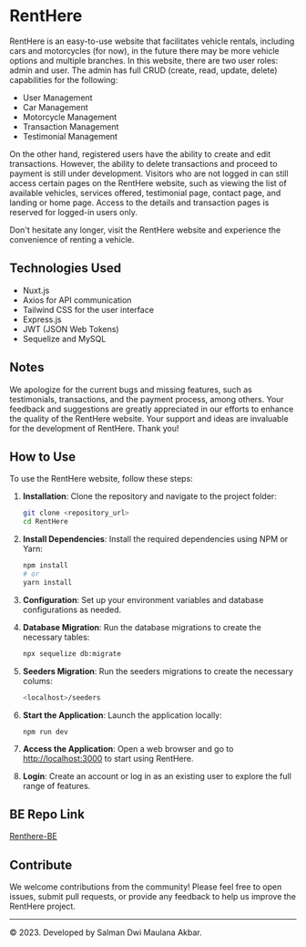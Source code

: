 # RentHere

RentHere is an easy-to-use website that facilitates vehicle rentals, including cars and motorcycles (for now), in the future there may be more vehicle options and multiple branches. In this website, there are two user roles: admin and user. The admin has full CRUD (create, read, update, delete) capabilities for the following:

- User Management
- Car Management
- Motorcycle Management
- Transaction Management
- Testimonial Management

On the other hand, registered users have the ability to create and edit transactions. However, the ability to delete transactions and proceed to payment is still under development. Visitors who are not logged in can still access certain pages on the RentHere website, such as viewing the list of available vehicles, services offered, testimonial page, contact page, and landing or home page. Access to the details and transaction pages is reserved for logged-in users only.

Don't hesitate any longer, visit the RentHere website and experience the convenience of renting a vehicle.

## Technologies Used

- Nuxt.js
- Axios for API communication
- Tailwind CSS for the user interface
- Express.js
- JWT (JSON Web Tokens)
- Sequelize and MySQL

## Notes

We apologize for the current bugs and missing features, such as testimonials, transactions, and the payment process, among others. Your feedback and suggestions are greatly appreciated in our efforts to enhance the quality of the RentHere website. Your support and ideas are invaluable for the development of RentHere. Thank you!

## How to Use

To use the RentHere website, follow these steps:

1. **Installation**: Clone the repository and navigate to the project folder:

   ```bash
   git clone <repository_url>
   cd RentHere
   ```

2. **Install Dependencies**: Install the required dependencies using NPM or Yarn:

   ```bash
   npm install
   # or
   yarn install
   ```

3. **Configuration**: Set up your environment variables and database configurations as needed.

4. **Database Migration**: Run the database migrations to create the necessary tables:

   ```bash
   npx sequelize db:migrate
   ```

5. **Seeders Migration**: Run the seeders migrations to create the necessary colums:

   ```bash
   <localhost>/seeders
   ```

6. **Start the Application**: Launch the application locally:

   ```
   npm run dev
   ```

7. **Access the Application**: Open a web browser and go to [http://localhost:3000](http://localhost:3000) to start using RentHere.

8. **Login**: Create an account or log in as an existing user to explore the full range of features.

## BE Repo Link

[Renthere-BE](https://github.com/SalmanDMA/RentHere-BE)

<!-- ## Visit the Live Demo

Explore the live demo of RentHere: [RentHere Demo](https://your-demo-link.com) -->

## Contribute

We welcome contributions from the community! Please feel free to open issues, submit pull requests, or provide any feedback to help us improve the RentHere project.

---

© 2023. Developed by Salman Dwi Maulana Akbar.
